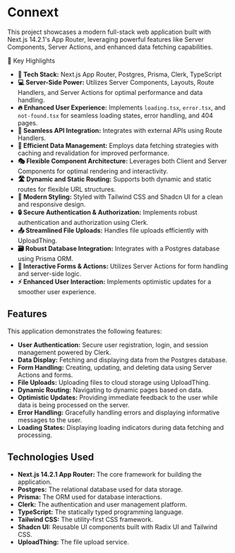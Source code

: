 # Connext

This project showcases a modern full-stack web application built with Next.js 14.2.1's App Router, leveraging powerful features like Server Components, Server Actions, and enhanced data fetching capabilities.

🚀 Key Highlights

*   **🚀 Tech Stack:** Next.js App Router, Postgres, Prisma, Clerk, TypeScript
*   **💻 Server-Side Power:** Utilizes Server Components, Layouts, Route Handlers, and Server Actions for optimal performance and data handling.
*   **🔥 Enhanced User Experience:** Implements `loading.tsx`, `error.tsx`, and `not-found.tsx` for seamless loading states, error handling, and 404 pages.
*   **📡 Seamless API Integration:** Integrates with external APIs using Route Handlers.
*   **🔄 Efficient Data Management:** Employs data fetching strategies with caching and revalidation for improved performance.
*   **🎭 Flexible Component Architecture:** Leverages both Client and Server Components for optimal rendering and interactivity.
*   **🛣️ Dynamic and Static Routing:** Supports both dynamic and static routes for flexible URL structures.
*   **🎨 Modern Styling:** Styled with Tailwind CSS and Shadcn UI for a clean and responsive design.
*   **🔒 Secure Authentication & Authorization:** Implements robust authentication and authorization using Clerk.
*   **📤 Streamlined File Uploads:** Handles file uploads efficiently with UploadThing.
*   **🗃️ Robust Database Integration:** Integrates with a Postgres database using Prisma ORM.
*   **🚀 Interactive Forms & Actions:** Utilizes Server Actions for form handling and server-side logic.
*   **⚡ Enhanced User Interaction:** Implements optimistic updates for a smoother user experience.

## Features

This application demonstrates the following features:

*   **User Authentication:** Secure user registration, login, and session management powered by Clerk.
*   **Data Display:** Fetching and displaying data from the Postgres database.
*   **Form Handling:** Creating, updating, and deleting data using Server Actions and forms.
*   **File Uploads:** Uploading files to cloud storage using UploadThing.
*   **Dynamic Routing:** Navigating to dynamic pages based on data.
*   **Optimistic Updates:** Providing immediate feedback to the user while data is being processed on the server.
*   **Error Handling:** Gracefully handling errors and displaying informative messages to the user.
*   **Loading States:** Displaying loading indicators during data fetching and processing.

## Technologies Used

*   **Next.js 14.2.1 App Router:** The core framework for building the application.
*   **Postgres:** The relational database used for data storage.
*   **Prisma:** The ORM used for database interactions.
*   **Clerk:** The authentication and user management platform.
*   **TypeScript:** The statically typed programming language.
*   **Tailwind CSS:** The utility-first CSS framework.
*   **Shadcn UI:** Reusable UI components built with Radix UI and Tailwind CSS.
*   **UploadThing:** The file upload service.
